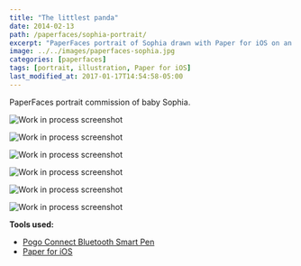 ```yaml
---
title: "The littlest panda"
date: 2014-02-13
path: /paperfaces/sophia-portrait/
excerpt: "PaperFaces portrait of Sophia drawn with Paper for iOS on an iPad."
image: ../../images/paperfaces-sophia.jpg
categories: [paperfaces]
tags: [portrait, illustration, Paper for iOS]
last_modified_at: 2017-01-17T14:54:58-05:00
---
```


PaperFaces portrait commission of baby Sophia.

![Work in process screenshot](../../images/paperfaces-sophia-process-1-lg.jpg)

![Work in process screenshot](../../images/paperfaces-sophia-process-2-lg.jpg)

![Work in process screenshot](../../images/paperfaces-sophia-process-3-lg.jpg)

![Work in process screenshot](../../images/paperfaces-sophia-process-4-lg.jpg)

![Work in process screenshot](../../images/paperfaces-sophia-process-5-lg.jpg)

![Work in process screenshot](../../images/paperfaces-sophia-process-6-lg.jpg)

**Tools used:**

- [Pogo Connect Bluetooth Smart Pen](https://www.amazon.com/gp/product/B009K448L4/ref=as_li_ss_tl?ie=UTF8&camp=1789&creative=390957&creativeASIN=B009K448L4&linkCode=as2&tag=mademist-20)
- [Paper for iOS](https://paper.bywetransfer.com/)
